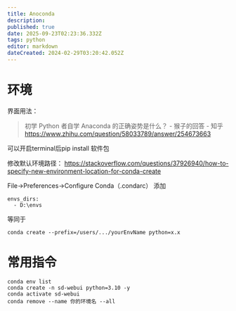 ```yaml
---
title: Anoconda
description: 
published: true
date: 2025-09-23T02:23:36.332Z
tags: python
editor: markdown
dateCreated: 2024-02-29T03:20:42.052Z
---
```


# 环境
界面用法：
>初学 Python 者自学 Anaconda 的正确姿势是什么？ - 猴子的回答 - 知乎
>https://www.zhihu.com/question/58033789/answer/254673663

可以开启terminal后pip install 软件包

修改默认环境路径：
https://stackoverflow.com/questions/37926940/how-to-specify-new-environment-location-for-conda-create

File->Preferences->Configure Conda（.condarc）
添加
```
envs_dirs:
  - D:\envs
```
等同于
```
conda create --prefix=/users/.../yourEnvName python=x.x
```

# 常用指令
```
conda env list
conda create -n sd-webui python=3.10 -y
conda activate sd-webui
conda remove --name 你的环境名 --all
```